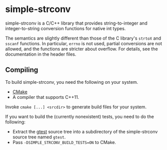 simple-strconv
======
simple-strconv is a C/C++ library that provides string-to-integer and
integer-to-string conversion functions for native int types.

The semantics are slightly different than those of the C library's `strtoX`
and `sscanf` functions. In particular, `errno` is not used, partial conversions
are not allowed, and the functions are stricter about overflow. For details, see
the documentation in the header files.

Compiling
---------
To build simple-strconv, you need the following on your system.

*   [CMake](http://www.cmake.org)
*   A compiler that supports C++11.

Invoke `cmake [...] <srcdir>` to generate build files for your system.

If you want to build the (currently nonexistent) tests, you need to do the
following:

*   Extract the [gtest](http://code.google.com/p/googletest/) source tree into
    a subdirectory of the simple-strconv source tree named `gtest`.
*   Pass `-DSIMPLE_STRCONV_BUILD_TESTS=ON` to CMake.

